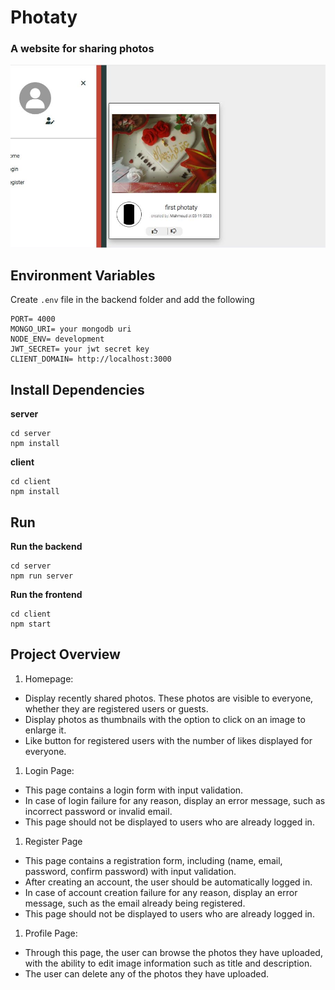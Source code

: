 # Photaty
### A website for sharing photos
<img src="Photaty.jpg">

## Environment Variables
Create `.env` file in the backend folder and add the following
```
PORT= 4000
MONGO_URI= your mongodb uri
NODE_ENV= development
JWT_SECRET= your jwt secret key
CLIENT_DOMAIN= http://localhost:3000 
```

## Install Dependencies
**server**
```
cd server
npm install
```
**client**
```
cd client
npm install
```

## Run
**Run the backend**
```
cd server
npm run server
```

**Run the frontend**
```
cd client
npm start
```

##  Project Overview
1. Homepage:
* Display recently shared photos. These photos are visible to everyone, whether they are registered users or guests.
* Display photos as thumbnails with the option to click on an image to enlarge it.
* Like button for registered users with the number of likes displayed for everyone.
1. Login Page:
* This page contains a login form with input validation.
* In case of login failure for any reason, display an error message, such as incorrect password or invalid email.
* This page should not be displayed to users who are already logged in.
1. Register Page
* This page contains a registration form, including (name, email, password, confirm password) with input validation.
* After creating an account, the user should be automatically logged in.
* In case of account creation failure for any reason, display an error message, such as the email already being registered.
* This page should not be displayed to users who are already logged in.
1. Profile Page:
* Through this page, the user can browse the photos they have uploaded, with the ability to edit image information such as title and description.
* The user can delete any of the photos they have uploaded.
